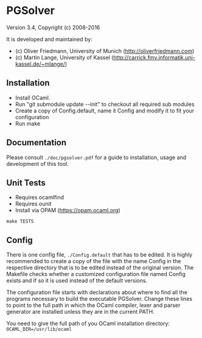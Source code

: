 PGSolver
========

Version 3.4, Copyright (c) 2008-2016

It is developed and maintained by:
- (c) Oliver Friedmann, University of Munich (http://oliverfriedmann.com)
- (c) Martin Lange, University of Kassel (http://carrick.fmv.informatik.uni-kassel.de/~mlange/)


## Installation

- Install OCaml.
- Run "git submodule update --init" to checkout all required sub modules
- Create a copy of Config.default, name it Config and modify it to fit your configuration
- Run make


## Documentation

Please consult ```./doc/pgsolver.pdf``` for a guide to installation, usage and development of this tool.


## Unit Tests

- Requires ocamlfind
- Requires ounit
- Install via OPAM (https://opam.ocaml.org)

``
	make TESTS
``


## Config

There is one config file, ```./Config.default``` that has to be edited. It is highly recommended to create a copy of the file with the name Config in the respective directory that is to be edited instead of the original version. The Makefile checks whether a customized configuration file named Config exists and if so it is used instead of the default versions.

The configuration file starts with declarations about where to find all the programs necessary to build the executable PGSolver. Change these lines to point to the full path in which the OCaml compiler, lexer and parser generator are installed unless they are in the current PATH.

You need to give the full path of you OCaml installation directory: ```OCAML_DIR=/usr/lib/ocaml```
